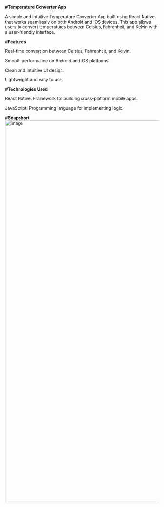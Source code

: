**#Temperature Converter App**

A simple and intuitive Temperature Converter App built using React Native that works seamlessly on both Android and iOS devices. This app allows users to convert temperatures between Celsius, Fahrenheit, and Kelvin with a user-friendly interface.

**#Features**

Real-time conversion between Celsius, Fahrenheit, and Kelvin.

Smooth performance on Android and iOS platforms.

Clean and intuitive UI design.

Lightweight and easy to use.

**#Technologies Used**

React Native: Framework for building cross-platform mobile apps.

JavaScript: Programming language for implementing logic.

**#Snapshort**
<img width="1247" alt="image" src="https://github.com/user-attachments/assets/1216bb8c-cf8f-47c7-86ab-1fd6f38ac155" />
